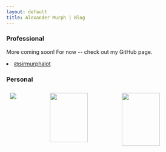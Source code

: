 ```yaml
---
layout: default
title: Alexander Murph | Blog
---
```

<head>
<style>
.grid-container {
  display: grid;
  grid-template-columns: auto auto auto;
  padding: 10px;
}

.grid-item {
  padding: 20px;
  font-size: 30px;
  text-align: center;
}
</style>
</head>
<h3>Professional</h3>
<p>More coming soon!  For now -- check out my GitHub page.</p>
<li> <a href="https://github.com/sirmurphalot">@sirmurphalot</a> </li>

<h3>Personal</h3>
<div class="grid-container">
  <div class="grid-item"> <a href="https://www.google.com/"> <img src="https://sirmurphalot.github.io/assets/GreatBall.png"></a></div>
  <div class="grid-item"> <a href="https://www.google.com/"> <img src="https://sirmurphalot.github.io/assets/AntiguaMap.png" width="100" height="130"></a></div>
  <div class="grid-item"> <a href="https://www.google.com/"> <img src="https://sirmurphalot.github.io/assets/Tati.png" width="100" height="140"></a></div>  
</div>
<!--
<div class="row"> 
  <div class="column">
    <img src="https://sirmurphalot.github.io/assets/GreatBall.png">
  </div>
  <div class="column">
    <img src="https://sirmurphalot.github.io/assets/AntiguaMap.png" width="50" height="70">
  </div> 
</div>
-->
<!--
<ul class="posts">
  {% for post in site.posts limit:5 %}
    <li><span>{{ post.date | date_to_string }}</span> &raquo; <a href="{{post.url}}">{{ post.title }}</a></li>
  {% endfor %}
</ul>
-->
